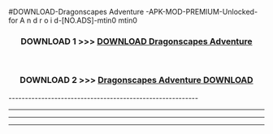 #DOWNLOAD-Dragonscapes Adventure -APK-MOD-PREMIUM-Unlocked-for A n d r o i d-[NO.ADS]-mtin0 mtin0 



<div align="center">

<h3>DOWNLOAD 1 >>> <a href="https://getmod2.web.app/?judul=Dragonscapes Adventure ">DOWNLOAD Dragonscapes Adventure </a></h3><br>

<h3>DOWNLOAD 2 >>> <a href="https://getmod2.web.app/?judul=Dragonscapes Adventure ">Dragonscapes Adventure  DOWNLOAD </a></h3>

</div>
----------------------------------------------------------

----------------------------------------------------------

----------------------------------------------------------

----------------------------------------------------------



